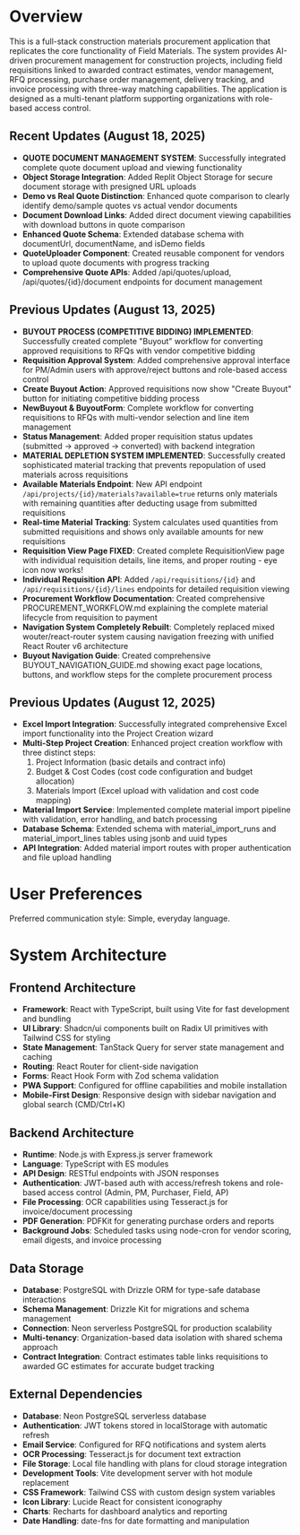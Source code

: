 # Overview

This is a full-stack construction materials procurement application that replicates the core functionality of Field Materials. The system provides AI-driven procurement management for construction projects, including field requisitions linked to awarded contract estimates, vendor management, RFQ processing, purchase order management, delivery tracking, and invoice processing with three-way matching capabilities. The application is designed as a multi-tenant platform supporting organizations with role-based access control.

## Recent Updates (August 18, 2025)
- **QUOTE DOCUMENT MANAGEMENT SYSTEM**: Successfully integrated complete quote document upload and viewing functionality
- **Object Storage Integration**: Added Replit Object Storage for secure document storage with presigned URL uploads
- **Demo vs Real Quote Distinction**: Enhanced quote comparison to clearly identify demo/sample quotes vs actual vendor documents
- **Document Download Links**: Added direct document viewing capabilities with download buttons in quote comparison
- **Enhanced Quote Schema**: Extended database schema with documentUrl, documentName, and isDemo fields
- **QuoteUploader Component**: Created reusable component for vendors to upload quote documents with progress tracking
- **Comprehensive Quote APIs**: Added /api/quotes/upload, /api/quotes/{id}/document endpoints for document management

## Previous Updates (August 13, 2025)
- **BUYOUT PROCESS (COMPETITIVE BIDDING) IMPLEMENTED**: Successfully created complete "Buyout" workflow for converting approved requisitions to RFQs with vendor competitive bidding
- **Requisition Approval System**: Added comprehensive approval interface for PM/Admin users with approve/reject buttons and role-based access control
- **Create Buyout Action**: Approved requisitions now show "Create Buyout" button for initiating competitive bidding process
- **NewBuyout & BuyoutForm**: Complete workflow for converting requisitions to RFQs with multi-vendor selection and line item management
- **Status Management**: Added proper requisition status updates (submitted → approved → converted) with backend integration
- **MATERIAL DEPLETION SYSTEM IMPLEMENTED**: Successfully created sophisticated material tracking that prevents repopulation of used materials across requisitions
- **Available Materials Endpoint**: New API endpoint `/api/projects/{id}/materials?available=true` returns only materials with remaining quantities after deducting usage from submitted requisitions
- **Real-time Material Tracking**: System calculates used quantities from submitted requisitions and shows only available amounts for new requisitions
- **Requisition View Page FIXED**: Created complete RequisitionView page with individual requisition details, line items, and proper routing - eye icon now works!
- **Individual Requisition API**: Added `/api/requisitions/{id}` and `/api/requisitions/{id}/lines` endpoints for detailed requisition viewing
- **Procurement Workflow Documentation**: Created comprehensive PROCUREMENT_WORKFLOW.md explaining the complete material lifecycle from requisition to payment
- **Navigation System Completely Rebuilt**: Completely replaced mixed wouter/react-router system causing navigation freezing with unified React Router v6 architecture
- **Buyout Navigation Guide**: Created comprehensive BUYOUT_NAVIGATION_GUIDE.md showing exact page locations, buttons, and workflow steps for the complete procurement process

## Previous Updates (August 12, 2025)
- **Excel Import Integration**: Successfully integrated comprehensive Excel import functionality into the Project Creation wizard
- **Multi-Step Project Creation**: Enhanced project creation workflow with three distinct steps:
  1. Project Information (basic details and contract info)
  2. Budget & Cost Codes (cost code configuration and budget allocation)
  3. Materials Import (Excel upload with validation and cost code mapping)
- **Material Import Service**: Implemented complete material import pipeline with validation, error handling, and batch processing
- **Database Schema**: Extended schema with material_import_runs and material_import_lines tables using jsonb and uuid types
- **API Integration**: Added material import routes with proper authentication and file upload handling

# User Preferences

Preferred communication style: Simple, everyday language.

# System Architecture

## Frontend Architecture
- **Framework**: React with TypeScript, built using Vite for fast development and bundling
- **UI Library**: Shadcn/ui components built on Radix UI primitives with Tailwind CSS for styling
- **State Management**: TanStack Query for server state management and caching
- **Routing**: React Router for client-side navigation
- **Forms**: React Hook Form with Zod schema validation
- **PWA Support**: Configured for offline capabilities and mobile installation
- **Mobile-First Design**: Responsive design with sidebar navigation and global search (CMD/Ctrl+K)

## Backend Architecture
- **Runtime**: Node.js with Express.js server framework
- **Language**: TypeScript with ES modules
- **API Design**: RESTful endpoints with JSON responses
- **Authentication**: JWT-based auth with access/refresh tokens and role-based access control (Admin, PM, Purchaser, Field, AP)
- **File Processing**: OCR capabilities using Tesseract.js for invoice/document processing
- **PDF Generation**: PDFKit for generating purchase orders and reports
- **Background Jobs**: Scheduled tasks using node-cron for vendor scoring, email digests, and invoice processing

## Data Storage
- **Database**: PostgreSQL with Drizzle ORM for type-safe database interactions
- **Schema Management**: Drizzle Kit for migrations and schema management
- **Connection**: Neon serverless PostgreSQL for production scalability
- **Multi-tenancy**: Organization-based data isolation with shared schema approach
- **Contract Integration**: Contract estimates table links requisitions to awarded GC estimates for accurate budget tracking

## External Dependencies
- **Database**: Neon PostgreSQL serverless database
- **Authentication**: JWT tokens stored in localStorage with automatic refresh
- **Email Service**: Configured for RFQ notifications and system alerts
- **OCR Processing**: Tesseract.js for document text extraction
- **File Storage**: Local file handling with plans for cloud storage integration
- **Development Tools**: Vite development server with hot module replacement
- **CSS Framework**: Tailwind CSS with custom design system variables
- **Icon Library**: Lucide React for consistent iconography
- **Charts**: Recharts for dashboard analytics and reporting
- **Date Handling**: date-fns for date formatting and manipulation